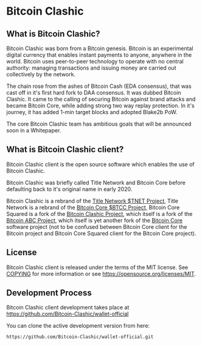 Bitcoin Clashic
===============

What is Bitcoin Clashic?
------------------------

Bitcoin Clashic was born from a Bitcoin genesis. 
Bitcoin is an experimental digital currency that enables instant payments to
anyone, anywhere in the world. Bitcoin uses peer-to-peer technology to operate
with no central authority: managing transactions and issuing money are carried
out collectively by the network.

The chain rose from the ashes of Bitcoin Cash (EDA consensus), that was cast off
in it's first hard fork to DAA consensus. It was dubbed Bitcoin Clashic. It came
to the calling of securing Bitcoin against brand attacks and became Bitcoin Core,
while adding strong two way replay protection. In it's journey, it has added 1-min
target blocks and adopted Blake2b PoW.

The core Bitcoin Clashic team has ambitious goals that will be announced soon in a
Whitepaper.

What is Bitcoin Clashic client?
-------------------------------

Bitcoin Clashic client is the open source software which enables the use of Bitcoin Clashic.

Bitcoin Clashic was briefly called Title Network and Bitcoin Core before defaulting back to it's
original name in early 2020.

Bitcoin Clashic is a rebrand of the [Title Network $TNET Project](http://title.network),
Title Network is a rebrand of the [Bitcoin Core $BTCC Project](http://thebitcoincore.org),
Bitcoin Core Squared is a fork of the [Bitcoin Clashic Project](http://bitcoinclashic.org),
which itself is a fork of the [Bitcoin ABC Project](https://bitcoinabc.org),
which itself is yet another fork of the [Bitcoin Core](https://bitcoincore.org) software project
(not to be confused between Bitcoin Core client for the Bitcoin project and Bitcoin Core Squared
client for the Bitcoin Core project).

License
-------

Bitcoin Clashic client is released under the terms of the MIT license. See [COPYING](COPYING) 
for more information or see https://opensource.org/licenses/MIT.

Development Process
-------------------

Bitcoin Clashic client development takes place at https://github.com/Bitcoin-Clashic/wallet-official

You can clone the active development version from here:

    https://github.com/Bitcoin-Clashic/wallet-official.git
